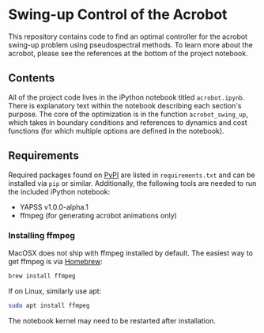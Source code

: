 # Swing-up Control of the Acrobot

This repository contains code to find an optimal controller for the acrobot swing-up problem using pseudospectral methods. To learn more about the acrobot, please see the references at the bottom of the project notebook.

## Contents
All of the project code lives in the iPython notebook titled `acrobot.ipynb`. There is explanatory text within the notebook describing each section's purpose. The core of the optimization is in the function `acrobot_swing_up`, which takes in boundary conditions and references to dynamics and cost functions (for which multiple options are defined in the notebook).

## Requirements
Required packages found on [PyPI](https://pypi.org/) are listed in `requirements.txt` and can be installed via `pip` or similar. Additionally, the following tools are needed to run the included iPython notebook:

- YAPSS v1.0.0-alpha.1
- ffmpeg (for generating acrobot animations only)

### Installing ffmpeg
MacOSX does not ship with ffmpeg installed by default. The easiest way to get ffmpeg is via [Homebrew](https://brew.sh/):

```bash
brew install ffmpeg
```

If on Linux, similarly use apt:

```bash
sudo apt install ffmpeg
```

The notebook kernel may need to be restarted after installation.
